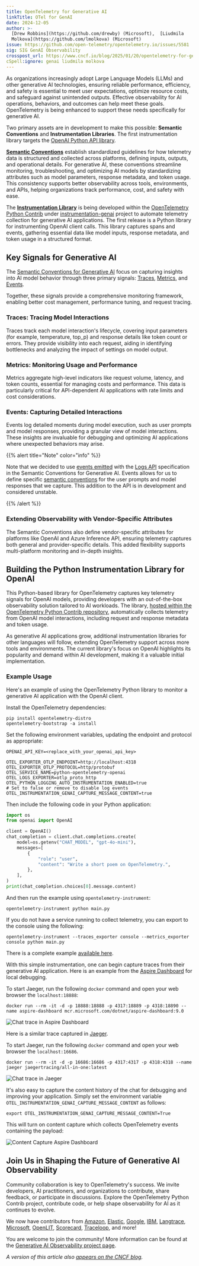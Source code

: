 ```yaml
---
title: OpenTelemetry for Generative AI
linkTitle: OTel for GenAI
date: 2024-12-05
author: >-
  [Drew Robbins](https://github.com/drewby) (Microsoft),  [Liudmila
  Molkova](https://github.com/lmolkova) (Microsoft)
issue: https://github.com/open-telemetry/opentelemetry.io/issues/5581
sig: SIG GenAI Observability
crosspost_url: https://www.cncf.io/blog/2025/01/20/opentelemetry-for-generative-ai/
cSpell:ignore: genai liudmila molkova
---
```


As organizations increasingly adopt Large Language Models (LLMs) and other
generative AI technologies, ensuring reliable performance, efficiency, and
safety is essential to meet user expectations, optimize resource costs, and
safeguard against unintended outputs. Effective observability for AI operations,
behaviors, and outcomes can help meet these goals. OpenTelemetry is being
enhanced to support these needs specifically for generative AI.

Two primary assets are in development to make this possible: **Semantic
Conventions** and **Instrumentation Libraries**. The first instrumentation
library targets the
[OpenAI Python API library](https://pypi.org/project/openai/).

[**Semantic Conventions**](/docs/concepts/semantic-conventions/) establish
standardized guidelines for how telemetry data is structured and collected
across platforms, defining inputs, outputs, and operational details. For
generative AI, these conventions streamline monitoring, troubleshooting, and
optimizing AI models by standardizing attributes such as model parameters,
response metadata, and token usage. This consistency supports better
observability across tools, environments, and APIs, helping organizations track
performance, cost, and safety with ease.

The
[**Instrumentation Library**](/docs/specs/otel/overview/#instrumentation-libraries)
is being developed within the
[OpenTelemetry Python Contrib](https://github.com/open-telemetry/opentelemetry-python-contrib)
under
[instrumentation-genai](https://github.com/open-telemetry/opentelemetry-python-contrib/tree/main/instrumentation-genai)
project to automate telemetry collection for generative AI applications. The
first release is a Python library for instrumenting OpenAI client calls. This
library captures spans and events, gathering essential data like model inputs,
response metadata, and token usage in a structured format.

## Key Signals for Generative AI

The [Semantic Conventions for Generative AI](/docs/specs/semconv/gen-ai/) focus
on capturing insights into AI model behavior through three primary signals:
[Traces](/docs/concepts/signals/traces/),
[Metrics](/docs/concepts/signals/metrics/), and
[Events](https://github.com/open-telemetry/opentelemetry-specification/blob/v1.40.0/specification/logs/event-api.md).

Together, these signals provide a comprehensive monitoring framework, enabling
better cost management, performance tuning, and request tracing.

### Traces: Tracing Model Interactions

Traces track each model interaction's lifecycle, covering input parameters (for
example, temperature, top_p) and response details like token count or errors.
They provide visibility into each request, aiding in identifying bottlenecks and
analyzing the impact of settings on model output.

### Metrics: Monitoring Usage and Performance

Metrics aggregate high-level indicators like request volume, latency, and token
counts, essential for managing costs and performance. This data is particularly
critical for API-dependent AI applications with rate limits and cost
considerations.

### Events: Capturing Detailed Interactions

Events log detailed moments during model execution, such as user prompts and
model responses, providing a granular view of model interactions. These insights
are invaluable for debugging and optimizing AI applications where unexpected
behaviors may arise.

{{% alert title="Note" color="info" %}}

Note that we decided to use [events emitted] with the
[Logs API](/docs/specs/otel/logs/api/) specification in the Semantic Conventions
for Generative AI. Events allows for us to define specific
[semantic conventions](/docs/specs/semconv/general/events/) for the user prompts
and model responses that we capture. This addition to the API is in development
and considered unstable.

[events emitted]:
  https://github.com/open-telemetry/opentelemetry-specification/blob/v1.40.0/specification/logs/api.md#emit-an-event

{{% /alert %}}

### Extending Observability with Vendor-Specific Attributes

The Semantic Conventions also define vendor-specific attributes for platforms
like OpenAI and Azure Inference API, ensuring telemetry captures both general
and provider-specific details. This added flexibility supports multi-platform
monitoring and in-depth insights.

## Building the Python Instrumentation Library for OpenAI

This Python-based library for OpenTelemetry captures key telemetry signals for
OpenAI models, providing developers with an out-of-the-box observability
solution tailored to AI workloads. The library,
[hosted within the OpenTelemetry Python Contrib repository](https://github.com/open-telemetry/opentelemetry-python-contrib/tree/opentelemetry-instrumentation-openai-v2%3D%3D2.0b0/instrumentation-genai/opentelemetry-instrumentation-openai-v2),
automatically collects telemetry from OpenAI model interactions, including
request and response metadata and token usage.

As generative AI applications grow, additional instrumentation libraries for
other languages will follow, extending OpenTelemetry support across more tools
and environments. The current library's focus on OpenAI highlights its
popularity and demand within AI development, making it a valuable initial
implementation.

### Example Usage

Here's an example of using the OpenTelemetry Python library to monitor a
generative AI application with the OpenAI client.

Install the OpenTelemetry dependencies:

```shell
pip install opentelemetry-distro
opentelemetry-bootstrap -a install
```

Set the following environment variables, updating the endpoint and protocol as
appropriate:

```shell
OPENAI_API_KEY=<replace_with_your_openai_api_key>

OTEL_EXPORTER_OTLP_ENDPOINT=http://localhost:4318
OTEL_EXPORTER_OTLP_PROTOCOL=http/protobuf
OTEL_SERVICE_NAME=python-opentelemetry-openai
OTEL_LOGS_EXPORTER=otlp_proto_http
OTEL_PYTHON_LOGGING_AUTO_INSTRUMENTATION_ENABLED=true
# Set to false or remove to disable log events
OTEL_INSTRUMENTATION_GENAI_CAPTURE_MESSAGE_CONTENT=true
```

Then include the following code in your Python application:

```python
import os
from openai import OpenAI

client = OpenAI()
chat_completion = client.chat.completions.create(
    model=os.getenv("CHAT_MODEL", "gpt-4o-mini"),
    messages=[
        {
            "role": "user",
            "content": "Write a short poem on OpenTelemetry.",
        },
    ],
)
print(chat_completion.choices[0].message.content)
```

And then run the example using `opentelemetry-instrument`:

```shell
opentelemetry-instrument python main.py
```

If you do not have a service running to collect telemetry, you can export to the
console using the following:

```shell
opentelemetry-instrument --traces_exporter console --metrics_exporter console python main.py
```

There is a complete example
[available here](https://github.com/open-telemetry/opentelemetry-python-contrib/tree/main/instrumentation-genai/opentelemetry-instrumentation-openai-v2/examples/).

With this simple instrumentation, one can begin capture traces from their
generative AI application. Here is an example from the
[Aspire Dashboard](https://learn.microsoft.com/dotnet/aspire/fundamentals/dashboard/standalone?tabs=bash)
for local debugging.

To start Jaeger, run the following `docker` command and open your web browser
the `localhost:18888`:

```shell
docker run --rm -it -d -p 18888:18888 -p 4317:18889 -p 4318:18890 --name aspire-dashboard mcr.microsoft.com/dotnet/aspire-dashboard:9.0
```

![Chat trace in Aspire Dashboard](aspire-dashboard-trace.png)

Here is a similar trace captured in
[Jaeger](https://www.jaegertracing.io/docs/1.63/getting-started/#all-in-one).

To start Jaeger, run the following `docker` command and open your web browser
the `localhost:16686`.

```shell
docker run --rm -it -d -p 16686:16686 -p 4317:4317 -p 4318:4318 --name jaeger jaegertracing/all-in-one:latest
```

![Chat trace in Jaeger](jaeger-trace.png)

It's also easy to capture the content history of the chat for debugging and
improving your application. Simply set the environment variable
`OTEL_INSTRUMENTATION_GENAI_CAPTURE_MESSAGE_CONTENT` as follows:

```shell
export OTEL_INSTRUMENTATION_GENAI_CAPTURE_MESSAGE_CONTENT=True
```

This will turn on content capture which collects OpenTelemetry events containing
the payload:

![Content Capture Aspire Dashboard](aspire-dashboard-content-capture.png)

## Join Us in Shaping the Future of Generative AI Observability

Community collaboration is key to OpenTelemetry's success. We invite developers,
AI practitioners, and organizations to contribute, share feedback, or
participate in discussions. Explore the OpenTelemetry Python Contrib project,
contribute code, or help shape observability for AI as it continues to evolve.

We now have contributors from [Amazon](https://aws.amazon.com/),
[Elastic](https://www.elastic.co/), [Google](https://www.google.com/),
[IBM](https://www.ibm.com), [Langtrace](https://www.langtrace.ai/),
[Microsoft](https://www.microsoft.com/), [OpenLIT](https://openlit.io/),
[Scorecard](https://www.scorecard.io/), [Traceloop](https://www.traceloop.com/),
and more!

You are welcome to join the community! More information can be found at the
[Generative AI Observability project page](https://github.com/open-telemetry/community/blob/main/projects/gen-ai.md).

_A version of this article also [appears on the CNCF blog][]._

[appears on the CNCF blog]: <{{% param crosspost_url %}}>
